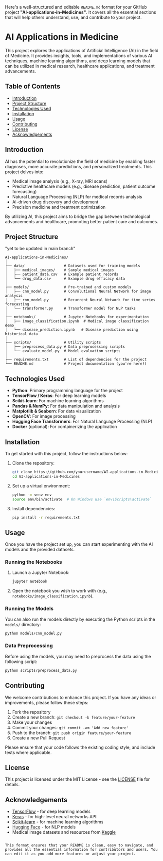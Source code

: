 Here's a well-structured and editable `README.md` format for your GitHub project **"AI-applications-in-Medicines"**. It covers all the essential sections that will help others understand, use, and contribute to your project.


# AI Applications in Medicine

This project explores the applications of Artificial Intelligence (AI) in the field of Medicine. It provides insights, tools, and implementations of various AI techniques, machine learning algorithms, and deep learning models that can be utilized in medical research, healthcare applications, and treatment advancements.

## Table of Contents
- [Introduction](#introduction)
- [Project Structure](#project-structure)
- [Technologies Used](#technologies-used)
- [Installation](#installation)
- [Usage](#usage)
- [Contributing](#contributing)
- [License](#license)
- [Acknowledgements](#acknowledgements)

## Introduction

AI has the potential to revolutionize the field of medicine by enabling faster diagnoses, more accurate predictions, and personalized treatments. This project delves into:
- Medical image analysis (e.g., X-ray, MRI scans)
- Predictive healthcare models (e.g., disease prediction, patient outcome forecasting)
- Natural Language Processing (NLP) for medical records analysis
- AI-driven drug discovery and development
- Precision medicine and treatment optimization

By utilizing AI, this project aims to bridge the gap between technological advancements and healthcare, promoting better patient care and outcomes.

## Project Structure

"yet to be updated in main branch"
```plaintext
AI-applications-in-Medicines/
│
├── data/                  # Datasets used for training models
│   ├── medical_images/    # Sample medical images
│   ├── patient_data.csv   # Example patient records
│   └── drug_data.csv      # Example drug efficacy data
│
├── models/                # Pre-trained and custom models
│   ├── cnn_model.py       # Convolutional Neural Network for image analysis
│   ├── rnn_model.py       # Recurrent Neural Network for time series forecasting
│   └── transformer.py     # Transformer model for NLP tasks
│
├── notebooks/             # Jupyter Notebooks for experimentation
│   ├── image_classification.ipynb  # Medical image classification demo
│   └── disease_prediction.ipynb   # Disease prediction using historical data
│
├── scripts/               # Utility scripts
│   ├── preprocess_data.py # Data preprocessing scripts
│   └── evaluate_model.py  # Model evaluation scripts
│
├── requirements.txt       # List of dependencies for the project
└── README.md              # Project documentation (you're here!)
```

## Technologies Used

- **Python**: Primary programming language for the project
- **TensorFlow / Keras**: For deep learning models
- **Scikit-learn**: For machine learning algorithms
- **Pandas & NumPy**: For data manipulation and analysis
- **Matplotlib & Seaborn**: For data visualization
- **OpenCV**: For image processing
- **Hugging Face Transformers**: For Natural Language Processing (NLP)
- **Docker** (optional): For containerizing the application

## Installation

To get started with this project, follow the instructions below:

1. Clone the repository:
    ```bash
    git clone https://github.com/yourusername/AI-applications-in-Medicines.git
    cd AI-applications-in-Medicines
    ```

2. Set up a virtual environment:
    ```bash
    python -m venv env
    source env/bin/activate  # On Windows use `env\Scripts\activate`
    ```

3. Install dependencies:
    ```bash
    pip install -r requirements.txt
    ```

## Usage

Once you have the project set up, you can start experimenting with the AI models and the provided datasets.

### Running the Notebooks
1. Launch a Jupyter Notebook:
    ```bash
    jupyter notebook
    ```

2. Open the notebook you wish to work with (e.g., `notebooks/image_classification.ipynb`).

### Running the Models
You can also run the models directly by executing the Python scripts in the `models/` directory:
```bash
python models/cnn_model.py
```

### Data Preprocessing
Before using the models, you may need to preprocess the data using the following script:
```bash
python scripts/preprocess_data.py
```

## Contributing

We welcome contributions to enhance this project. If you have any ideas or improvements, please follow these steps:

1. Fork the repository
2. Create a new branch: `git checkout -b feature/your-feature`
3. Make your changes
4. Commit your changes: `git commit -am 'Add new feature'`
5. Push to the branch: `git push origin feature/your-feature`
6. Create a new Pull Request

Please ensure that your code follows the existing coding style, and include tests where applicable.

## License

This project is licensed under the MIT License - see the [LICENSE](LICENSE) file for details.

## Acknowledgements

- [TensorFlow](https://www.tensorflow.org/) - for deep learning models
- [Keras](https://keras.io/) - for high-level neural networks API
- [Scikit-learn](https://scikit-learn.org/) - for machine learning algorithms
- [Hugging Face](https://huggingface.co/) - for NLP models
- Medical image datasets and resources from [Kaggle](https://www.kaggle.com/)
```

This format ensures that your README is clean, easy to navigate, and provides all the essential information for contributors and users. You can edit it as you add more features or adjust your project.
